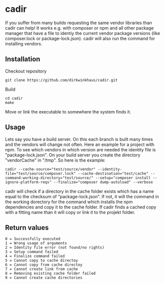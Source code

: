 # cadir
If you suffer from many builds requesting the same vendor libraries
than cadir can help! It works e.g. with composer or npm and all
other package manager that have a file to identiy the current vendor 
package versions (like composer.lock or package-lock.json). cadir will 
also run the command for installing vendors. 

## Installation
Checkout repository

    git clone https://github.com/dirkwinkhaus/cadir.git

Build

    cd cadir
    make
    
Move or link the executable to somewhere the system finds it.

## Usage
Lets say you have a build server. On this each branch is built many times 
and the vendors will change not often. Here an example for a project with 
npm. To see which vendors in which version are needed the identity file is
"package-lock.json". On your build server you create the directory "vendorCache" 
in "/tmp". So here is the example:

    cadir --cache-source="test/source/vendor" --identity-file="test/source/composer.lock" --cache-destination="test/cache" --command-working-directory="test/source/" --setup="composer install --ignore-platform-reqs" --finalize="composer dump-autoload" --verbose
   
cadir will check if a directory in the cache folder exists which has a name 
equal to the checksum of "package-lock.json". If not, it will the command in 
the working dorectory for the command which installs the npm dependencies and 
copy it to the cache folder. If cadir finds a cached copy with a fitting name
than it will copy or link it to the projekt folder.

## Return values
    0 = Successfully executed
    1 = Wrong usage of arguments
    2 = Identity file error (not found/no rights)
    3 = Setup command failed
    4 = Finalize command failed
    5 = Cannot copy to cache directoy
    6 = Cannot copy from cache directoy
    7 = Cannot create link from cache
    8 = Removing existing cache folder failed
    9 = Cannot create cache directories
